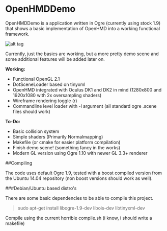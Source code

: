 # OpenHMDDemo

OpenHMDDemo is a application written in Ogre (currently using stock 1.9) that shows a basic implementation of OpenHMD into a working functional framework.

![alt tag](http://s18.postimg.org/mffh0c3pl/Open_HMD_Demo_App.png)

Currently, just the basics are working, but a more pretty demo scene and some additional features will be added later on.

**Working:**
- Functional OpenGL 2.1
- DotSceneLoader based on tinyxml
- OpenHMD integrated with Oculus DK1 and DK2 in mind (1280x800 and 1920x1080 with 2x oversampling shaders)
- Wireframe rendering toggle (r)
- Commandline level loader with -l argument (all standard ogre .scene files should work)

**To-Do:**
- Basic collision system
- Simple shaders (Primarily Normalmapping)
- Makefile (or cmake for easier platform compilation)
- Finish demo scene! (something fancy in the works)
- Modern GL version using Ogre 1.10 with newer GL 3.3+ renderer

##Compiling

The code uses default Ogre 1.9, tested with a boost compiled version from the Ubuntu 14.04 repository (non boost versions should work as well).

###Debian/Ubuntu based distro's

There are some basic dependencies to be able to compile this project.
>sudo apt-get install libogre-1.9-dev libois-dev libtinyxml-dev

Compile using the current horrible compile.sh (i know, i should write a makefile)
